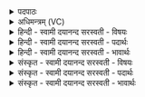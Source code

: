 <details><summary>पदपाठः</summary>

इन्द्र॑स्य। क्रो॒डः। अदि॑त्यै। पा॒ज॒स्य᳖म्। दि॒शाम्। ज॒त्रवः॑। अदि॑त्यै। भ॒सत्। जी॒मूता॑न्। हृ॒द॒यौ॒प॒शेन॑। अ॒न्तरि॑क्षम्। पु॒री॒तता॑। पु॒रि॒ततेति॑ पुरि॒ऽतता॑। नभः॑। उ॒द॒र्ये᳖ण। च॒क्र॒वा॒काविति॑ चक्रऽवा॒कौ। मत॑स्नाभ्याम्। दिव॑म्। वृ॒क्काभ्या॑म्। गि॒रीन्। प्ला॒शिभि॒रिति॑ प्ला॒शिऽभिः॑। उप॑लान्। प्ली॒ह्ना। व॒ल्मीका॑न्। क्लो॒मभि॒रिति॑ क्लो॒मऽभिः॑। ग्लौ॒भिः। गुल्मा॑न्। हि॒राभिः॑। स्रव॑न्तीः। ह्न॒दान्। कु॒क्षिभ्या॒मिति॑ कु॒क्षिऽभ्या॑म्। स॒मु॒द्रम्। उ॒दरे॑ण। वै॒श्वा॒न॒रम्। भस्म॑ना। ८।
</details>

<details><summary>अधिमन्त्रम् (VC)</summary>

- इन्द्रादयो देवताः
- प्रजापतिर्ऋषिः
- निचृदभिकृतिः
- ऋषभः
</details>

<details><summary>हिन्दी - स्वामी दयानन्द सरस्वती  - विषयः</summary>

फिर किस-किस के गुण पशुओं में हैं, इस विषय को अगले मन्त्र में कहा है ॥
</details>

<details><summary>हिन्दी - स्वामी दयानन्द सरस्वती  - पदार्थः</summary>

पदार्थान्वयभाषाः -  हे मनुष्यो ! तुम को उत्तम यत्न के साथ (इन्द्रस्य) बिजुली का (क्रोडः) डूबना (अदित्यै) पृथिवी के लिये (पाजस्यम्) अन्नों में जो उत्तम वह (दिशाम्) दिशाओं की (जत्रवः) सन्धि अर्थात् उनका एक-दूसरे से मिलना (अदित्यै) अखण्डित प्रकाश के लिये (भसत्) लपट ये सब पदार्थ जानने चाहियें तथा (जीमूतान्) मेघों को (हृदयौपशेन) जो हृदय में सोता है, उस जीव से (पुरीतता) हृदयस्थ नाड़ी से (अन्तरिक्षम्) हृदय के अवकाश को (उदर्येण) उदर में होते हुए व्यवहार से (नभः) जल और (चक्रवाकौ) चकई-चकवा पक्षियों के समान जो पदार्थ उन को (मतस्नाभ्याम्) गले के दोनों ओर के भागों से (दिवम्) प्रकाश को (वृक्काभ्याम्) जिन क्रियाओं से अवगुणों का त्याग होता है, उनसे (गिरीन्) पर्वतों को (प्लाशिभिः) उत्तम भोजन आदि क्रियाओं से (उपलान्) दूसरे प्रकार के मेघों को (प्लीह्ना) हृदयस्थ प्लीहा अङ्ग से (वल्मीकान्) मार्गों को (क्लोमभिः) गीलेपन और (ग्लौभिः) हर्ष तथा ग्लानियों से (गुल्मान्) दाहिनी ओर उदर में स्थित जो पदार्थ उनको (हिराभिः) बढ़तियों से (स्रवन्तीः) नदियों को (ह्रदान्) छोटे-बड़े जलाशयों को (कुक्षिभ्याम्) कोखों से (समुद्रम्) अच्छे प्रकार जहाँ जल जाता उस समुद्र को (उदरेण) पेट और (भस्मना) जले हुए पदार्थ का जो शेषभाग उस राख से (वैश्वानरम्) सब के प्रकाश करने हारे अग्नि को तुम लोग जानो ॥८ ॥
</details>

<details><summary>हिन्दी - स्वामी दयानन्द सरस्वती  - भावार्थः</summary>

भावार्थभाषाः -  जो मनुष्य अनेक विद्याबोधों को प्राप्त होकर ठीक-ठीक यथोचित आहार और विहारों से सब अङ्गों को अच्छे प्रकार पुष्ट कर रोगों की निवृत्ति करें तो वे धर्म, अर्थ, काम और मोक्ष को अच्छे प्रकार प्राप्त होवें ॥८ ॥
</details>

<details><summary>संस्कृत - स्वामी दयानन्द सरस्वती  - विषयः</summary>

पुनः कस्य कस्य गुणाः पशुषु सन्तीत्याह ॥
</details>

<details><summary>संस्कृत - स्वामी दयानन्द सरस्वती  - पदार्थः</summary>

पदार्थान्वयभाषाः -  हे मनुष्याः ! युष्माभिः प्रयत्नेनेन्द्रस्य क्रोडोऽदित्यै पाजस्यं दिशां जत्रवोऽदित्यै भसच्च विज्ञेयाः। जीमूतान् हृदयौपशेन पुरीतताऽन्तरिक्षमुदर्येण नभश्चक्रवाकौ मतस्नाभ्यां दिवं वृक्काभ्यां गिरीन् प्लाशिभिरुपलान् प्लीह्ना वल्मीकान् क्लोमभिर्ग्लौभिश्च गुल्मान् हिराभिः स्रवन्तीर्ह्रदान् कुक्षिभ्यां समुद्रमुदरेण भस्मना च वैश्वानरं यूयं विजानीत ॥८ ॥
</details>

<details><summary>संस्कृत - स्वामी दयानन्द सरस्वती  - भावार्थः</summary>

भावार्थभाषाः -  यदि मनुष्या अनेकान् विद्याबोधान् प्राप्य युक्ताहारविहारैः सर्वाण्यङ्गानि संपोष्य रोगान्निवारयेयुस्तर्हि ते धर्मार्थकाममोक्षानाप्नुयुः ॥८ ॥
</details>